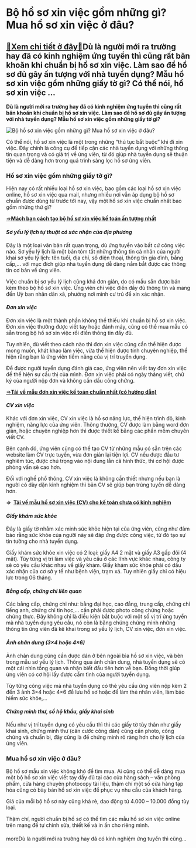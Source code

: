 Bộ hồ sơ xin việc gồm những gì? Mua hồ sơ xin việc ở đâu?
=========================================================

[:gift:Xem chi tiết ở đây:gift:](https://hddtvn.com/bo-ho-so-xin-viec-gom-nhung-gi-mua-ho-so-xin-viec-o-dau/)Dù là người mới ra trường hay đã có kinh nghiệm ứng tuyển thì cũng rất băn khoăn khi chuẩn bị hồ sơ xin việc. Làm sao để hồ sơ đủ gây ấn tượng với nhà tuyển dụng? Mẫu hồ sơ xin việc gồm những giấy tờ gì? Có thể nói, hồ sơ xin việc …
----------------------------------------------------------------------------------------------------------------------------------------------------------------------------------------------------------------------------------------

**Dù là người mới ra trường hay đã có kinh nghiệm ứng tuyển thì cũng rất băn khoăn khi chuẩn bị hồ sơ xin việc. Làm sao để hồ sơ đủ gây ấn tượng với nhà tuyển dụng? Mẫu hồ sơ xin việc gồm những giấy tờ gì?**


![Bộ hồ sơ xin việc gồm những gì? Mua hồ sơ xin việc ở đâu?](https://hddtvn.com/wp-content/uploads/2021/01/3.jpg)


Có thể nói, hồ sơ xin việc là một trong những “thủ tục bắt buộc” khi đi xin việc. Đây chính là công cụ để tiếp cận các nhà tuyển dụng với những thông tin quan trọng và có giá trị về ứng viên, từ đó giúp nhà tuyển dụng sẽ thuận tiện và dễ dàng hơn trong quá trình sàng lọc hồ sơ ứng viên.


### **Hồ sơ xin việc gồm những giấy tờ gì?**


Hiện nay có rất nhiều loại hồ sơ xin việc, bao gồm các loại hồ sơ xin việc online, hồ sơ xin việc qua mail, nhưng nhiều nơi vẫn áp dụng bộ hồ sơ chuẩn được dùng từ trước tới nay, vậy một hồ sơ xin việc chuẩn nhất bao gồm những thứ gì?


[=>**Mách bạn cách tạo bộ hồ sơ xin việc kế toán ấn tượng nhất**](#)


#### ***Sơ yếu lý lịch tự thuật có xác nhận của địa phương***


Đây là một loại văn bản rất quan trọng, dù ứng tuyển vào bất cứ công việc nào. Sơ yếu lý lịch là một bản tóm tắt những thông tin cá nhân của người khai sơ yếu lý lịch: tên tuổi, địa chỉ, số điện thoại, thông tin gia đình, bằng cấp,… với mục đích giúp nhà tuyển dụng dễ dàng nắm bắt được các thông tin cơ bản về ứng viên.


Việc chuẩn bị sơ yếu lý lịch cũng khá đơn giản, do có mẫu sẵn được bán kèm theo bộ hồ sơ xin việc. Ứng viên chỉ việc điền đầy đủ thông tin và mang đến Uỷ ban nhân dân xã, phường nơi mình cư trú để xin xác nhận.


#### ***Đơn xin việc***


Đơn xin việc là một thành phần không thể thiếu khi chuẩn bị hồ sơ xin việc. Đơn xin việc thường được viết tay hoặc đánh máy, cũng có thể mua mẫu có sẵn trong bộ hồ sơ xin việc rồi điền thông tin đầy đủ.


Tuy nhiên, dù viết theo cách nào thì đơn xin việc cũng cần thể hiện được mong muốn, khát khao làm việc, vừa thể hiện được tính chuyên nghiệp, thể hiện rằng bạn là ứng viên tiềm năng của vị trí truyển dụng.


Để được người tuyển dụng đánh giá cao, ứng viên nên viết tay đơn xin việc để thể hiện sự cầu thị của mình. Đơn xin việc phải có ngày tháng viết, chữ ký của người nộp đơn và không cần dấu công chứng.


[=>**Tải về mẫu đơn xin việc kế toán chuẩn nhất (có hướng dẫn)**](#)


#### ***CV xin việc***


Khác với đơn xin việc, CV xin việc là hồ sơ năng lực, thể hiện trình độ, kinh nghiệm, năng lực của ứng viên. Thông thường, CV được làm bằng word đơn giản, hoặc chuyên nghiệp hơn thì được thiết kế bằng các phần mềm chuyên viết CV.


Bên cạnh đó, ứng viên cũng có thể tạo CV từ những mẫu có sẵn trên các website làm CV trực tuyến, vừa đơn giản lại tiện lợi. CV nếu được đầu tư nghiêm túc, được chú trọng vào nội dung lẫn cả hình thức, thì cơ hội được phỏng vấn sẽ cao hơn.


Đối với nghề phổ thông, CV xin việc là không cần thiết nhưng nếu bạn là người có dày dặn kinh nghiệm thì bản CV sẽ giúp bạn trúng tuyển dễ dàng hơn.


**=>  [Tải về mẫu hồ sơ xin việc (CV) cho kế toán chưa có kinh nghiệm](#)**


#### ***Giấy khám sức khỏe***


Đây là giấy tờ nhằm xác minh sức khỏe hiện tại của ứng viên, cũng như đảm bảo rằng sức khỏe của người này sẽ đáp ứng được công việc, từ đó tạo sự tin tưởng cho nhà tuyển dụng.


Giấy khám sức khỏe xin việc có 2 loại: giấy A4 2 mặt và giấy A3 gấp đôi (4 mặt). Tùy từng vị trí làm việc và yêu cầu ở các lĩnh vực khác nhau, công ty sẽ có yêu cầu khác nhau về giấy khám. Giấy khám sức khỏe phải có dấu xác nhận của cơ sở y tế như bệnh viện, trạm xá. Tuy nhiên giấy chỉ có hiệu lực trong 06 tháng.


#### ***Bằng cấp, chứng chỉ liên quan***


Các bằng cấp, chứng chỉ như: bằng đại học, cao đẳng, trung cấp, chứng chỉ tiếng anh, chứng chỉ tin học,… cần phải được photo công chứng hoặc chứng thực. Đây không chỉ là điều kiện bắt buộc với một số vị trí ứng tuyển mà nhà tuyển dụng yêu cầu, nó còn là bằng chứng chứng minh những thông tin ứng viên đã kê khai trong sơ yếu lý lịch, CV xin việc, đơn xin việc.


#### ***Ảnh chân dung (3×4 hoặc 4×6)***


Ảnh chân dung cũng cần được dán ở bên ngoài bìa hồ sơ xin việc, và bên trong mẫu sơ yếu lý lịch. Thông qua ảnh chân dung, nhà tuyển dụng sẽ có một cái nhìn tổng quan và nhận biết đầu tiên hơn về bạn. Đồng thời giúp ứng viên có cơ hội lấy được cẩm tình của người tuyển dụng.


Tùy từng công việc mà nhà tuyển dụng có thẻ yêu cầu ứng viên nộp kèm 2 đến 3 ảnh 3×4 hoặc 4×6 để lưu hồ sơ hoặc để làm thẻ nhân viên, làm bảo hiểm sức khỏe,…


#### ***Chứng minh thư, sổ hộ khẩu, giấy khai sinh***


Nếu như vị trí tuyển dụng có yêu cầu thì thì các giấy tờ tùy thân như giấy khai sinh, chứng minh thư (căn cước công dân) cũng cần photo, công chứng và chuẩn bị, đây cũng là để chứng minh rõ ràng hơn cho lý lịch của ứng viên.


### **Mua hồ sơ xin việc ở đâu?**


Bộ hồ sơ mẫu xin việc không khó để tìm mua. Ai cũng có thể dễ dàng mua một bộ hồ sơ xin việc viết tay đầy đủ tại các cửa hàng sách – văn phòng phẩm, cửa hàng chuyên photocopy tài liệu, thậm chí một số cửa hàng tạp hóa cũng có bày bán hồ sơ xin việc để phục vụ nhu cầu của khách hàng.


Giá của mỗi bộ hồ sơ này cũng khá rẻ, dao động từ 4.000 – 10.000 đồng tùy loại.


Thậm chí, người chuẩn bị hồ sơ có thể tìm các mẫu hồ sơ xin việc online trên mạng để tự chỉnh sửa, thiết kế và in ấn cho riêng mình.


#### 


moreDù là người mới ra trường hay đã có kinh nghiệm ứng tuyển thì cũng…

